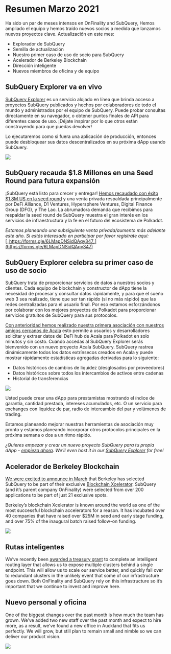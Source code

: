 # Resumen Marzo 2021

Ha sido un par de meses intensos en OnFinality and SubQuery, Hemos ampliado el equipo y hemos traído nuevos socios a medida que lanzamos nuevos proyectos clave. Actualización en este mes:

- Explorador de SubQuery
- Semilla de actualización
- Nuestro primer caso de uso de socio para SubQuery
- Acelerador de Berkeley Blockchain
- Dirección inteligente
- Nuevos miembros de oficina y de equipo

## SubQuery Explorer va en vivo

[SubQuery Explorer](https://explorer.subquery.network/) es un servicio alojado en línea que brinda acceso a proyectos SubQuery publicados y hechos por colaboradores de todo el mundo y administrados por el equipo de SubQuery. Puede probar consultas directamente en su navegador, o obtener puntos finales de API para diferentes casos de uso. ¡Déjate inspirar por lo que otros están construyendo para que puedas devolver!

Lo ejecutaremos como si fuera una aplicación de producción, entonces puede desbloquear sus datos descentralizados en su próxima dApp usando SubQuery.

![](https://miro.medium.com/max/1400/1*GE-Y6XKNOkj_MKY4ZuM5oQ.png)

## **SubQuery recauda $1.8 Millones en una Seed Round para futura expansión**

¡SubQuery está listo para crecer y entregar! [Hemos recaudado con éxito $1.8M US en la seed round](../blogs/20210312-SubQuery-Raises-%241.8M-Seed-Round-for-Future-Expansion.md) y una venta privada respaldada principalmente por DeFi Alliance, D1 Ventures, Hypersphere Ventures, Digital Finance Group (DFG), y The Lao. La abrumadora demanda que recibimos para respaldar la seed round de SubQuery muestra el gran interés en los servicios de infraestructura y la fe en el futuro del ecosistema de Polkadot.

_Estamos planeando una subsiguiente venta privada/aumento más adelante este año. Si estás interesado en participar por favor regístrate aquí:_ [_https://forms.gle/6LMapDNSidQAqy347_](https://forms.gle/6LMapDNSidQAqy347)

## **SubQuery Explorer celebra su primer caso de uso de socio**

SubQuery trata de proporcionar servicios de datos a nuestros socios y clientes. Cada equipo de blockchain y constructor de dApp tiene la necesidad de procesar y consultar datos rápidamente, y para que el sueño web 3 sea realizado, tiene que ser tan rápido (si no más rápido) que las redes centralizadas para el usuario final. Por eso estamos esforzándonos por colaborar con los mejores proyectos de Polkadot para proporcionar servicios gratuitos de SubQuery para sus protocolos.

[Con anterioridad hemos realizado nuestra primera asociación con nuestros amigos cercanos de Acala](../customer_announcements/20210316-SubQuery-Integrates-Acala-to-Aggregate-and-Serve-DeFi-Data-to-Polkadot-and-Kusama-Builders.md) esto permite a usuarios y desarrolladores solicitar y extraer datos del DeFi hub de Acala para Polkadot en solo minutos y sin costo. Cuando accedas al SubQuery Explorer serás bienvenido con un nuevo proyecto Acala SubQuery. SubQuery rastrea dinámicamente todos los datos extrínsecos creados en Acala y puede mostrar rápidamente estadísticas agregadas derivadas para lo siguiente:

- Datos históricos de cambios de liquidez (desglosados por proveedores)
- Datos históricos sobre todos los intercambios de activos entre cadenas
- Historial de transferencias

![](https://miro.medium.com/max/1400/0*LOig1jNfPTuVk73D)

Usted puede crear una dApp para prestamistas mostrando el índice de garantía, cantidad prestada, intereses acumulados, etc. O un servicio para exchanges con liquidez de par, radio de intercambio del par y volúmenes de trading.

Estamos planeando mejorar nuestras herramientas de asociación muy pronto y estamos planeando incorporar otros protocolos principales en la próxima semana o dos a un ritmo rápido.

_¿Quieres empezar y crear un nuevo proyecto SubQuery para tu propia dApp -_ [_empieza ahora_](https://doc.subquery.network/quickstart.html)_. We’ll even host it in our_ [_SubQuery Explorer_](../blogs/20210305-Announcing-the-SubQuery-Explorer.md) _for free!_

## **Acelerador de Berkeley Blockchain**

[We were excited to announce in March](../blogs/20210523-SubQuery-Joins-Berkeleys-Blockchain-Xcelerator.md) that Berkeley has selected SubQuery to be part of their exclusive [Blockchain Xcelerator](https://www.xcelerator.berkeley.edu/). SubQuery (and it’s parent company OnFinality) were selected from over 200 applications to be part of just 21 exclusive spots.

Berkeley’s blockchain Xcelerator is known around the world as one of the most successful blockchain accelerators for a reason. It has incubated over 40 companies that have raised over $25M in seed and early stage funding, and over 75% of the inaugural batch raised follow-on funding.

![](https://miro.medium.com/max/1400/0*t-_mRJaTnGDQO-VI)

## **Rutas inteligentes**

We’ve recently been [awarded a treasury grant](https://kusama.polkassembly.io/treasury/72) to complete an intelligent routing layer that allows us to expose multiple clusters behind a single endpoint. This will allow us to scale our service better, and quickly fall over to redundant clusters in the unlikely event that some of our infrastructure goes down. Both OnFinality and SubQuery rely on this infrastructure so it’s important that we continue to invest and improve here.

## **Nuevo personal y oficina**

One of the biggest changes over the past month is how much the team has grown. We’ve added two new staff over the past month and expect to hire more, as a result, we’ve found a new office in Auckland that fits us perfectly. We will grow, but still plan to remain small and nimble so we can deliver our product vision.

![](https://miro.medium.com/max/1400/1*cJZxerXHfgVGu4-7h2xw4Q.jpeg)
